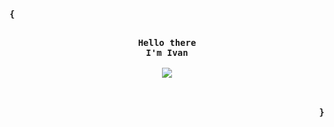 <!-- Inspiration: https://github.com/owl4ce -->

<!-- Profile -->
<p align="left"><strong><samp>{</samp></strong></p>
    <p align="center">
      <samp><br>
            <b>
            Hello there
        <br>
            I'm Ivan
            </b>
        <br>
        <br>
          <image src="https://readme-typing-svg.herokuapp.com?duration=3500&center=true&vCenter=true&lines=Developer;Web+fullstack;Mobile">
        <br>
        <br>
      </samp><br>
    </p>
<p align="right"><strong><samp>}</samp></strong></p>
